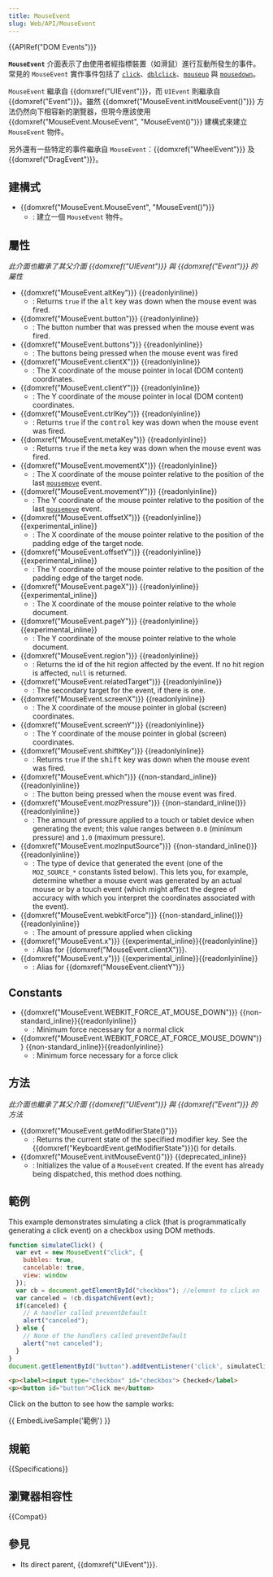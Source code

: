 ```yaml
---
title: MouseEvent
slug: Web/API/MouseEvent
---
```


{{APIRef("DOM Events")}}

**`MouseEvent`** 介面表示了由使用者經指標裝置（如滑鼠）進行互動所發生的事件。常見的 `MouseEvent` 實作事件包括了 [`click`](/zh-TW/docs/Web/API/Element/click_event)、[`dblclick`](/zh-TW/docs/Web/API/Element/dblclick_event)、[`mouseup`](/zh-TW/docs/Web/API/Element/mouseup_event) 與 [`mousedown`](/zh-TW/docs/Web/API/Element/mousedown_event)。

`MouseEvent` 繼承自 {{domxref("UIEvent")}}，而 `UIEvent` 則繼承自 {{domxref("Event")}}。雖然 {{domxref("MouseEvent.initMouseEvent()")}} 方法仍然向下相容新的瀏覽器，但現今應該使用 {{domxref("MouseEvent.MouseEvent", "MouseEvent()")}} 建構式來建立 `MouseEvent` 物件。

另外還有一些特定的事件繼承自 `MouseEvent`：{{domxref("WheelEvent")}} 及 {{domxref("DragEvent")}}。

## 建構式

- {{domxref("MouseEvent.MouseEvent", "MouseEvent()")}}
  - : 建立一個 `MouseEvent` 物件。

## 屬性

_此介面也繼承了其父介面 {{domxref("UIEvent")}} 與 {{domxref("Event")}} 的屬性_

- {{domxref("MouseEvent.altKey")}} {{readonlyinline}}
  - : Returns `true` if the <kbd>alt</kbd> key was down when the mouse event was fired.
- {{domxref("MouseEvent.button")}} {{readonlyinline}}
  - : The button number that was pressed when the mouse event was fired.
- {{domxref("MouseEvent.buttons")}} {{readonlyinline}}
  - : The buttons being pressed when the mouse event was fired
- {{domxref("MouseEvent.clientX")}} {{readonlyinline}}
  - : The X coordinate of the mouse pointer in local (DOM content) coordinates.
- {{domxref("MouseEvent.clientY")}} {{readonlyinline}}
  - : The Y coordinate of the mouse pointer in local (DOM content) coordinates.
- {{domxref("MouseEvent.ctrlKey")}} {{readonlyinline}}
  - : Returns `true` if the <kbd>control</kbd> key was down when the mouse event was fired.
- {{domxref("MouseEvent.metaKey")}} {{readonlyinline}}
  - : Returns `true` if the <kbd>meta</kbd> key was down when the mouse event was fired.
- {{domxref("MouseEvent.movementX")}} {{readonlyinline}}
  - : The X coordinate of the mouse pointer relative to the position of the last [`mousemove`](/zh-TW/docs/Web/API/Element/mousemove_event) event.
- {{domxref("MouseEvent.movementY")}} {{readonlyinline}}
  - : The Y coordinate of the mouse pointer relative to the position of the last [`mousemove`](/zh-TW/docs/Web/API/Element/mousemove_event) event.
- {{domxref("MouseEvent.offsetX")}} {{readonlyinline}}{{experimental_inline}}
  - : The X coordinate of the mouse pointer relative to the position of the padding edge of the target node.
- {{domxref("MouseEvent.offsetY")}} {{readonlyinline}}{{experimental_inline}}
  - : The Y coordinate of the mouse pointer relative to the position of the padding edge of the target node.
- {{domxref("MouseEvent.pageX")}} {{readonlyinline}}{{experimental_inline}}
  - : The X coordinate of the mouse pointer relative to the whole document.
- {{domxref("MouseEvent.pageY")}} {{readonlyinline}}{{experimental_inline}}
  - : The Y coordinate of the mouse pointer relative to the whole document.
- {{domxref("MouseEvent.region")}} {{readonlyinline}}
  - : Returns the id of the hit region affected by the event. If no hit region is affected, `null` is returned.
- {{domxref("MouseEvent.relatedTarget")}} {{readonlyinline}}
  - : The secondary target for the event, if there is one.
- {{domxref("MouseEvent.screenX")}} {{readonlyinline}}
  - : The X coordinate of the mouse pointer in global (screen) coordinates.
- {{domxref("MouseEvent.screenY")}} {{readonlyinline}}
  - : The Y coordinate of the mouse pointer in global (screen) coordinates.
- {{domxref("MouseEvent.shiftKey")}} {{readonlyinline}}
  - : Returns `true` if the <kbd>shift</kbd> key was down when the mouse event was fired.
- {{domxref("MouseEvent.which")}} {{non-standard_inline}} {{readonlyinline}}
  - : The button being pressed when the mouse event was fired.
- {{domxref("MouseEvent.mozPressure")}} {{non-standard_inline()}} {{readonlyinline}}
  - : The amount of pressure applied to a touch or tablet device when generating the event; this value ranges between `0.0` (minimum pressure) and `1.0` (maximum pressure).
- {{domxref("MouseEvent.mozInputSource")}} {{non-standard_inline()}} {{readonlyinline}}
  - : The type of device that generated the event (one of the `MOZ_SOURCE_*` constants listed below). This lets you, for example, determine whether a mouse event was generated by an actual mouse or by a touch event (which might affect the degree of accuracy with which you interpret the coordinates associated with the event).
- {{domxref("MouseEvent.webkitForce")}} {{non-standard_inline()}} {{readonlyinline}}
  - : The amount of pressure applied when clicking
- {{domxref("MouseEvent.x")}} {{experimental_inline}}{{readonlyinline}}
  - : Alias for {{domxref("MouseEvent.clientX")}}.
- {{domxref("MouseEvent.y")}} {{experimental_inline}}{{readonlyinline}}
  - : Alias for {{domxref("MouseEvent.clientY")}}

## Constants

- {{domxref("MouseEvent.WEBKIT_FORCE_AT_MOUSE_DOWN")}} {{non-standard_inline}}{{readonlyinline}}
  - : Minimum force necessary for a normal click
- {{domxref("MouseEvent.WEBKIT_FORCE_AT_FORCE_MOUSE_DOWN")}} {{non-standard_inline}}{{readonlyinline}}
  - : Minimum force necessary for a force click

## 方法

_此介面也繼承了其父介面 {{domxref("UIEvent")}} 與 {{domxref("Event")}} 的方法_

- {{domxref("MouseEvent.getModifierState()")}}
  - : Returns the current state of the specified modifier key. See the {{domxref("KeyboardEvent.getModifierState")}}() for details.
- {{domxref("MouseEvent.initMouseEvent()")}} {{deprecated_inline}}
  - : Initializes the value of a `MouseEvent` created. If the event has already being dispatched, this method does nothing.

## 範例

This example demonstrates simulating a click (that is programmatically generating a click event) on a checkbox using DOM methods.

```js
function simulateClick() {
  var evt = new MouseEvent("click", {
    bubbles: true,
    cancelable: true,
    view: window
  });
  var cb = document.getElementById("checkbox"); //element to click on
  var canceled = !cb.dispatchEvent(evt);
  if(canceled) {
    // A handler called preventDefault
    alert("canceled");
  } else {
    // None of the handlers called preventDefault
    alert("not canceled");
  }
}
document.getElementById("button").addEventListener('click', simulateClick);
```

```html
<p><label><input type="checkbox" id="checkbox"> Checked</label>
<p><button id="button">Click me</button>
```

Click on the button to see how the sample works:

{{ EmbedLiveSample('範例') }}

## 規範

{{Specifications}}

## 瀏覽器相容性

{{Compat}}

## 參見

- Its direct parent, {{domxref("UIEvent")}}.
